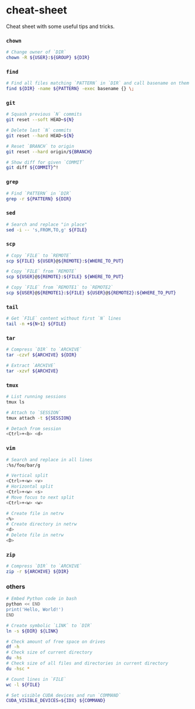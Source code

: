 # cheat-sheet
Cheat sheet with some useful tips and tricks.

### `chown`
```bash
# Change owner of `DIR`
chown -R ${USER}:${GROUP} ${DIR}
```

### `find`
```bash
# Find all files matching `PATTERN` in `DIR` and call basename on them
find ${DIR} -name ${PATTERN} -exec basename {} \;
```

### `git`
```bash
# Squash previous `N` commits
git reset --soft HEAD~${N}

# Delete last `N` commits
git reset --hard HEAD~${N}

# Reset `BRANCH` to origin
git reset --hard origin/${BRANCH}

# Show diff for given `COMMIT`
git diff ${COMMIT}^!
```

### `grep`
```bash
# Find `PATTERN` in `DIR`
grep -r ${PATTERN} ${DIR}
```

### `sed`
```bash
# Search and replace "in place"
sed -i -- 's,FROM,TO,g' ${FILE}
```

### `scp`
```bash
# Copy `FILE` to `REMOTE`
scp ${FILE} ${USER}@${REMOTE}:${WHERE_TO_PUT}

# Copy `FILE` from `REMOTE`
scp ${USER}@${REMOTE}:${FILE} ${WHERE_TO_PUT}

# Copy `FILE` from `REMOTE1` to `REMOTE2`
scp ${USER}@${REMOTE1}:${FILE} ${USER}@${REMOTE2}:${WHERE_TO_PUT}
```

### `tail`
```bash
# Get `FILE` content without first `N` lines
tail -n +${N+1} ${FILE}
```

### `tar`
```bash
# Compress `DIR` to `ARCHIVE`
tar -czvf ${ARCHIVE} ${DIR}

# Extract `ARCHIVE`
tar -xzvf ${ARCHIVE}
```

### `tmux`
```bash
# List running sessions
tmux ls

# Attach to `SESSION`
tmux attach -t ${SESSION}

# Detach from session
<Ctrl>+<b> <d>
```

### `vim`
```bash
# Search and replace in all lines
:%s/foo/bar/g

# Vertical split
<Ctrl>+<w> <v>
# Horizontal split
<Ctrl>+<w> <s>
# Move focus to next split
<Ctrl>+<w> <w>

# Create file in netrw
<%>
# Create directory in netrw
<d>
# Delete file in netrw
<D>
```

### `zip`
```bash
# Compress `DIR` to `ARCHIVE`
zip -r ${ARCHIVE} ${DIR}
```

### others
```bash
# Embed Python code in bash
python << END
print('Hello, World!')
END

# Create symbolic `LINK` to `DIR`
ln -s ${DIR} ${LINK}

# Check amount of free space on drives
df -h
# Check size of current directory
du -hs
# Check size of all files and directories in current directory
du -hsc *

# Count lines in `FILE`
wc -l ${FILE}

# Set visible CUDA devices and run `COMMAND`
CUDA_VISIBLE_DEVICES=${IDX} ${COMMAND}
```
